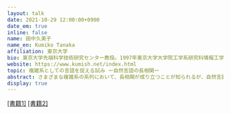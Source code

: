 ```yaml
---
layout: talk
date: 2021-10-29 12:00:00+0900
date_em: true
inline: false
name: 田中久美子
name_en: Kumiko Tanaka
affiliation: 東京大学
bio: 東京大学先端科学技術研究センター教授。1997年東京大学大学院工学系研究科情報工学専攻博士課程修了、博士(工学)。工業技術院電子技術総合研究所、東京大学大学院情報学環講師を経て、2005年より東京大学大学院情報理工学系研究科准教授、2012年九州大学システム情報科学研究院教授を経て、2016年より現職。自然言語や記号系に普遍に内在する数理構造に興味を持つ。
website: https://www.kumish.net/index.html
topic: 複雑系としての言語を捉える試み ー自然言語の長相関ー
abstract: さまざまな複雑系の系列において、長相関が成り立つことが知られるが、自然言語の系列におけるその態様は、近年まで明らかにされてはこなかった。本講演では、単語の系列に内在する長相関について述べ、それが、文や文列の構造の性質に関係し得る可能性を指摘する。また、マルコフから深層学習へと変化してきた言語モデルが、同性質をどのように再現するかを示、近年の言語技術の前線を考察する。
display: true
---
```

[[書籍1]](https://www.springer.com/gp/book/9783030593766) [[書籍2]](http://www.utp.or.jp/book/b559376.html)
